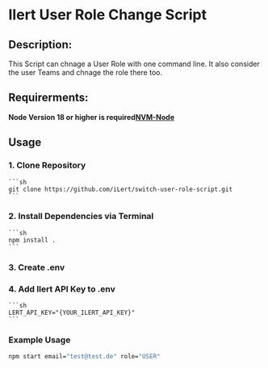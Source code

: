 # Ilert User Role Change Script

## Description:

This Script can chnage a User Role with one command line. It also consider the user Teams and chnage the role there too.


## Requirerments:

   **Node Version 18 or higher is required[NVM-Node](https://github.com/nvm-sh/nvm)**

## Usage 

### 1. Clone Repository 
    ```sh
    git clone https://github.com/iLert/switch-user-role-script.git
    ```

### 2. Install Dependencies via Terminal 
    ```sh
    npm install . 
    ```

### 3. Create .env 

### 4. Add Ilert API Key to .env
    ```sh
    LERT_API_KEY="{YOUR_ILERT_API_KEY}"
    ```


### Example Usage
```sh
npm start email="test@test.de" role="USER"


